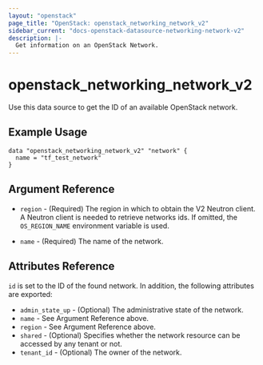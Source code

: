 ```yaml
---
layout: "openstack"
page_title: "OpenStack: openstack_networking_network_v2"
sidebar_current: "docs-openstack-datasource-networking-network-v2"
description: |-
  Get information on an OpenStack Network.
---
```


# openstack\_networking\_network\_v2

Use this data source to get the ID of an available OpenStack network.

## Example Usage

```
data "openstack_networking_network_v2" "network" {
  name = "tf_test_network"
}
```

## Argument Reference

* `region` - (Required) The region in which to obtain the V2 Neutron client.
  A Neutron client is needed to retrieve networks ids. If omitted, the
  `OS_REGION_NAME` environment variable is used.

* `name` - (Required) The name of the network.

## Attributes Reference

`id` is set to the ID of the found network. In addition, the following attributes
are exported:

* `admin_state_up` - (Optional) The administrative state of the network.
* `name` - See Argument Reference above.
* `region` - See Argument Reference above.
* `shared` - (Optional)  Specifies whether the network resource can be accessed
    by any tenant or not.
* `tenant_id` - (Optional) The owner of the network.
